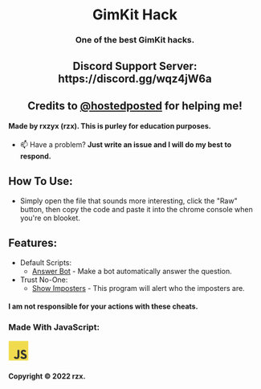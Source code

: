<h1 align="center">GimKit Hack</h1>
<h3 align="center">One of the best GimKit hacks.</h3>
<h2 align="center">Discord Support Server: https://discord.gg/wqz4jW6a</h2>
<h2 align="center">Credits to <a href="https://github.com/hostedposted">@hostedposted</a> for helping me!</h3>

#### Made by rxzyx (rzx). This is purley for education purposes.
- 📫 Have a problem? **Just write an issue and I will do my best to respond.**

## How To Use:

- Simply open the file that sounds more interesting, click the "Raw" button, then copy the code and paste it into the chrome console when you're on blooket.

## Features:
- Default Scripts:
    - <a href="https://github.com/rxzyx/GimKit-Hacks/blob/main/Default%20Scripts/Answer%20Bot.js">Answer Bot</a> - Make a bot automatically answer the question.
- Trust No-One:
    - <a href="https://github.com/rxzyx/GimKit-Hacks/blob/main/Trust%20No-One/Show%20Imposters.js">Show Imposters</a> - This program will alert who the imposters are.

#### I am not responsible for your actions with these cheats.

<h3 align="left">Made With JavaScript:</h3>
<p align="left"> <a href="https://developer.mozilla.org/en-US/docs/Web/JavaScript" target="_blank" rel="noreferrer"> <img src="https://raw.githubusercontent.com/devicons/devicon/master/icons/javascript/javascript-original.svg" alt="javascript" width="40" height="40"/> </a> </p>

#### Copyright &copy; 2022 rzx.
